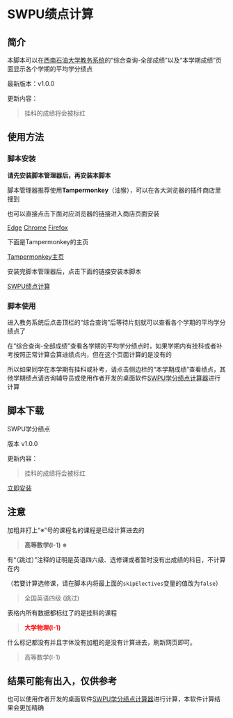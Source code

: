 <script src="https://apps.bdimg.com/libs/jquery/2.1.4/jquery.min.js"></script>
<script type="text/javascript">
    $.get("version.txt", function(data) {
        $(".gpac-js").text(data)
    })
</script>

# SWPU绩点计算

## 简介

本脚本可以在[西南石油大学教务系统](https://jwxt.swpu.edu.cn)的“综合查询-全部成绩”以及“本学期成绩”页面显示各个学期的平均学分绩点

最新版本：v<nobr class="gpac-js">1.0.0</nobr>

更新内容：

> 挂科的成绩将会被标红

## 使用方法

### 脚本安装

**请先安装脚本管理器后，再安装本脚本**

脚本管理器推荐使用**Tampermonkey**（油猴），可以在各大浏览器的插件商店里搜到

也可以直接点击下面对应浏览器的链接进入商店页面安装

<a class='button is-primary is-light is-responsive' href='https://microsoftedge.microsoft.com/addons/detail/tampermonkey/iikmkjmpaadaobahmlepeloendndfphd'>Edge</a> <a class='button is-primary is-light is-responsive' href='https://chrome.google.com/webstore/detail/tampermonkey/dhdgffkkebhmkfjojejmpbldmpobfkfo'>Chrome</a> <a class='button is-primary is-light is-responsive' href='https://addons.mozilla.org/zh-CN/firefox/addon/tampermonkey/'>Firefox</a>

下面是Tampermonkey的主页

<a class='button is-primary is-light is-responsive' href='https://www.tampermonkey.net/'>Tampermonkey主页</a>

安装完脚本管理器后，点击下面的链接安装本脚本

<a class='button is-primary is-light is-responsive' href='https://greasyfork.org/scripts/456105-swpu%E7%BB%A9%E7%82%B9%E8%AE%A1%E7%AE%97/code/SWPU%E7%BB%A9%E7%82%B9%E8%AE%A1%E7%AE%97.user.js'>SWPU绩点计算</a>

### 脚本使用

进入教务系统后点击顶栏的“综合查询”后等待片刻就可以查看各个学期的平均学分绩点了

在“综合查询-全部成绩”查看各学期的平均学分绩点时，如果学期内有挂科或者补考按照正常计算会算进绩点内，但在这个页面计算的是没有的

所以如果同学在本学期有挂科或补考，请点击侧边栏的“本学期成绩”查看绩点，其他学期绩点请咨询辅导员或使用作者开发的桌面软件[SWPU学分绩点计算器](https://merept.github.io/gpac)进行计算

## 脚本下载

SWPU学分绩点

版本 v<nobr class="gpac-js">1.0.0</nobr>

更新内容：

> 挂科的成绩将会被标红

<a class='button is-primary is-light is-responsive' href='https://greasyfork.org/scripts/456105-swpu%E7%BB%A9%E7%82%B9%E8%AE%A1%E7%AE%97/code/SWPU%E7%BB%A9%E7%82%B9%E8%AE%A1%E7%AE%97.user.js'>立即安装</a>

## 注意

加粗并打上“※”号的课程名的课程是已经计算进去的

> **高等数学(Ⅰ-1) ※**

有“（跳过）”注释的证明是英语四六级、选修课或者暂时没有出成绩的科目，不计算在内

（若要计算选修课，请在脚本内将最上面的`skipElectives`变量的值改为`false`）

> 全国英语四级 (跳过)

表格内所有数据都标红了的是挂科的课程

> <nobr style="color:red;font-weight:bolder">大学物理(Ⅰ-1)</nobr>

什么标记都没有并且字体没有加粗的是没有计算进去，刷新网页即可。

> 高等数学(Ⅰ-1)

## 结果可能有出入，仅供参考

也可以使用作者开发的桌面软件[SWPU学分绩点计算器](https://merept.github.io/gpac)进行计算，本软件计算结果会更加精确

